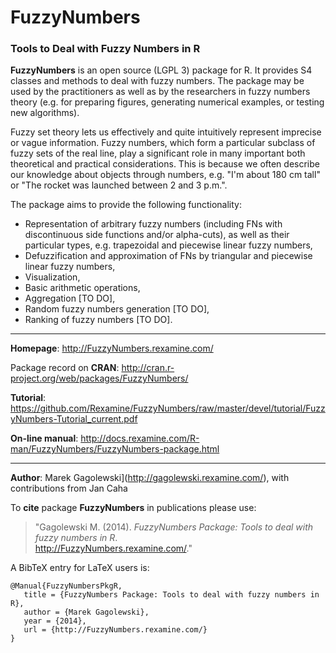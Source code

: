 # **FuzzyNumbers**

### Tools to Deal with Fuzzy Numbers in R


**FuzzyNumbers** is an open source (LGPL 3) package for R. It provides S4 classes and methods to deal with fuzzy numbers. The package may be used by the practitioners as well as by the researchers in fuzzy numbers theory (e.g. for preparing figures, generating numerical examples, or testing new algorithms).

Fuzzy set theory lets us effectively and quite intuitively represent imprecise or vague information. Fuzzy numbers, which form a particular subclass of fuzzy sets of the real line, play a significant role in many important both theoretical and practical considerations. This is because we often describe our knowledge about objects through numbers, e.g. "I'm about 180 cm tall" or "The rocket was launched between 2 and 3 p.m.".

The package aims to provide the following functionality:

*    Representation of arbitrary fuzzy numbers (including FNs with discontinuous side functions and/or alpha-cuts), as well as their particular types, e.g. trapezoidal and piecewise linear fuzzy numbers,
*    Defuzzification and approximation of FNs by triangular and piecewise linear fuzzy numbers,
*    Visualization,
*    Basic arithmetic operations,
*    Aggregation [TO DO],
*    Random fuzzy numbers generation [TO DO],
*    Ranking of fuzzy numbers [TO DO].

* * *

**Homepage**: http://FuzzyNumbers.rexamine.com/

Package record on **CRAN**: http://cran.r-project.org/web/packages/FuzzyNumbers/

**Tutorial**: https://github.com/Rexamine/FuzzyNumbers/raw/master/devel/tutorial/FuzzyNumbers-Tutorial_current.pdf

**On-line manual**: http://docs.rexamine.com/R-man/FuzzyNumbers/FuzzyNumbers-package.html

* * *

**Author**: Marek Gagolewski](http://gagolewski.rexamine.com/), with contributions from Jan Caha

To **cite** package **FuzzyNumbers** in publications please use:

> "Gagolewski M. (2014). *FuzzyNumbers Package: Tools to deal with fuzzy numbers in R*.  
http://FuzzyNumbers.rexamine.com/."

A BibTeX entry for LaTeX users is:

```
@Manual{FuzzyNumbersPkgR,
   title = {FuzzyNumbers Package: Tools to deal with fuzzy numbers in R},
   author = {Marek Gagolewski},
   year = {2014},
   url = {http://FuzzyNumbers.rexamine.com/}
}
```

